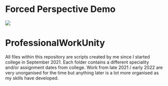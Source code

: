 # Forced Perspective Demo
![](https://github.com/dylangobey/ProfessionalWorkUnity/blob/main/ForcedPerspective/ForcedPerspective.gif)

# ProfessionalWorkUnity
All files within this repository are scripts created by me since I started college in September 2021. Each folder contains a different speciality and/or assignment dates
from college. Work from late 2021 / early 2022 are very unorganised for the time but anything later is a lot more organised as my skills have developed.
